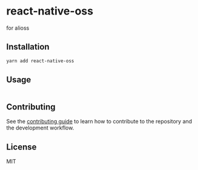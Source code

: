 # react-native-oss

for alioss

## Installation

```sh
yarn add react-native-oss
```

## Usage

```js


```

## Contributing

See the [contributing guide](CONTRIBUTING.md) to learn how to contribute to the repository and the development workflow.

## License

MIT
